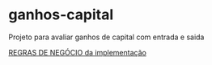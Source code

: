# ganhos-capital
Projeto para avaliar ganhos de capital com entrada e saida

[REGRAS DE NEGÓCIO da implementação]() 



